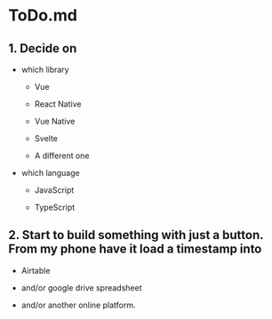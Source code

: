 # ToDo.md

## 1. Decide on

- which library

  - Vue

  - React Native

  - Vue Native

  - Svelte

  - A different one

- which language

  - JavaScript

  - TypeScript

## 2. Start to build something with just a button. From my phone have it load a timestamp into

- Airtable

- and/or google drive spreadsheet

- and/or another online platform.

